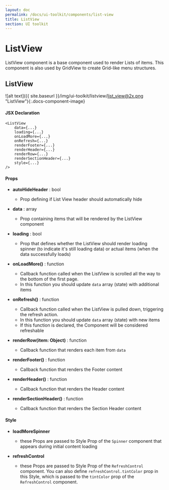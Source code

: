 ```yaml
---
layout: doc
permalink: /docs/ui-toolkit/components/list-view
title: ListView
section: UI toolkit
---
```


# ListView 

ListView component is a base component used to render Lists of items. This component is also used by GridView to create Grid-like menu structures.  

## ListView
![alt text]({{ site.baseurl }}/img/ui-toolkit/listview/list_view@2x.png "ListView"){:.docs-component-image}

#### JSX Declaration
```JSX
<ListView
    data={...}
    loading={...}
    onLoadMore={...}
    onRefresh={...}
    renderFooter={...}
    renderHeader={...}
    renderRow={...}
    renderSectionHeader={...}
    style={...}
/>
```

#### Props

* **autoHideHeader** : bool
  - Prop defining if List View header should automatically hide

* **data** : array  
  - Prop containing items that will be rendered by the ListView component

* **loading** : bool  
  - Prop that defines whether the ListView should render loading spinner (to indicate it's still loading data) or actual items (when the data successfully loads)

* **onLoadMore()** : function  
  - Callback function called when the ListView is scrolled all the way to the bottom of the first page. 
  - In this function you should update `data` array (state) with additional items

* **onRefresh()** : function  
  - Callback function called when the ListView is pulled down, triggering the refresh action. 
  - In this function you should update `data` array (state) with new items
  - If this function is declared, the Component will be considered refreshable

* **renderRow(item: Object)** : function  
  - Callback function that renders each item from `data`

* **renderFooter()** : function  
  - Callback function that renders the Footer content
 
* **renderHeader()** : function  
  - Callback function that renders the Header content

* **renderSectionHeader()** : function  
  - Callback function that renders the Section Header content

#### Style

* **loadMoreSpinner**
  - these Props are passed to Style Prop of the `Spinner` component that appears during initial content loading  
     
* **refreshControl**
  - these Props are passed to Style Prop of the `RefreshControl` component. You can also define `refreshControl.tintColor` prop in this Style, which is passed to the `tintColor` prop of the `RefreshControl` component.

